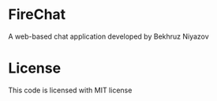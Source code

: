 # FireChat
A web-based chat application developed by Bekhruz Niyazov
# License
This code is licensed with MIT license
